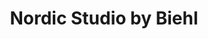 ---
title: "Nordic Studio by Biehl"
url: /edinburgh/nordic-studio-by-biehl/
shop: interior decoration
---